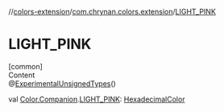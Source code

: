 //[colors-extension](../../index.md)/[com.chrynan.colors.extension](index.md)/[LIGHT_PINK](-l-i-g-h-t_-p-i-n-k.md)



# LIGHT_PINK  
[common]  
Content  
@[ExperimentalUnsignedTypes](https://kotlinlang.org/api/latest/jvm/stdlib/kotlin/-experimental-unsigned-types/index.html)()  
  
val [Color.Companion](../../../colors-core/colors-core/com.chrynan.colors/-color/-companion/index.md).[LIGHT_PINK](-l-i-g-h-t_-p-i-n-k.md): [HexadecimalColor](../../../colors-core/colors-core/com.chrynan.colors/-hexadecimal-color/index.md)  



